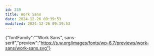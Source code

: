 ```yaml
---
id: 239
title: Work Sans
date: 2024-12-26 09:39:53
modified: 2024-12-26 09:39:53
---
```



{"fontFamily":"\"Work Sans\", sans-serif","preview":"https://s.w.org/images/fonts/wp-6.7/previews/work-sans/work-sans.svg"}